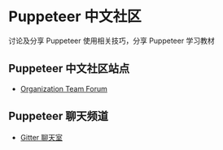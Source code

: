 # Puppeteer 中文社区

讨论及分享 Puppeteer 使用相关技巧，分享 Puppeteer 学习教材

## Puppeteer 中文社区站点

- [Organization Team Forum](https://github.com/orgs/puppeteer-china/teams/forum)

## Puppeteer 聊天频道

- [Gitter 聊天室](https://gitter.im/puppeteer-China/Lobby)
